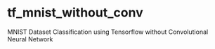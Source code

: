 # tf_mnist_without_conv
MNIST Dataset Classification using Tensorflow without Convolutional Neural Network
